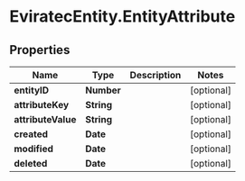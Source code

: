# EviratecEntity.EntityAttribute

## Properties
Name | Type | Description | Notes
------------ | ------------- | ------------- | -------------
**entityID** | **Number** |  | [optional] 
**attributeKey** | **String** |  | [optional] 
**attributeValue** | **String** |  | [optional] 
**created** | **Date** |  | [optional] 
**modified** | **Date** |  | [optional] 
**deleted** | **Date** |  | [optional] 



